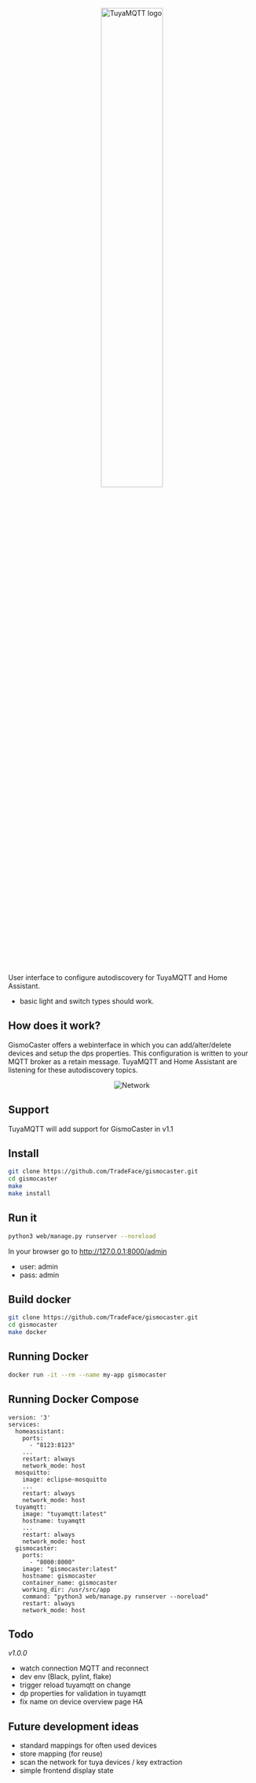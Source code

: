 
<p align="center"><img width="50%" alt="TuyaMQTT logo" src="https://github.com/TradeFace/tuyamqtt/blob/development/docs/gismocaster_logo.png?raw=true"></p>
User interface to configure autodiscovery for TuyaMQTT and Home Assistant. 

- basic light and switch types should work. 

How does it work?
---------------
GismoCaster offers a webinterface in which you can add/alter/delete devices and setup the dps properties. This configuration is written to your MQTT broker as a retain message. 
TuyaMQTT and Home Assistant are listening for these autodiscovery topics. 

<p align="center"><img alt="Network" src="https://github.com/TradeFace/tuyamqtt/blob/development/docs/network_bg.png?raw=true"></p>

Support
------------
TuyaMQTT will add support for GismoCaster in v1.1

Install
------
```bash
git clone https://github.com/TradeFace/gismocaster.git
cd gismocaster
make
make install
```

Run it
--------------
```bash
python3 web/manage.py runserver --noreload
```
In your browser go to http://127.0.0.1:8000/admin

- user: admin
- pass: admin

Build docker
-------
```bash
git clone https://github.com/TradeFace/gismocaster.git
cd gismocaster
make docker
```

Running Docker
------------
```bash
docker run -it --rm --name my-app gismocaster
```

Running Docker Compose
-------------
```docker
version: '3'
services:
  homeassistant:
    ports: 
      - "8123:8123"
    ...
    restart: always
    network_mode: host
  mosquitto:
    image: eclipse-mosquitto
    ...
    restart: always
    network_mode: host
  tuyamqtt:
    image: "tuyamqtt:latest"
    hostname: tuyamqtt 
    ...
    restart: always
    network_mode: host
  gismocaster:
    ports: 
      - "8000:8000"
    image: "gismocaster:latest"
    hostname: gismocaster 
    container_name: gismocaster
    working_dir: /usr/src/app    
    command: "python3 web/manage.py runserver --noreload"
    restart: always
    network_mode: host
```


Todo
----
_v1.0.0_
- watch connection MQTT and reconnect
- dev env (Black, pylint, flake)
- trigger reload tuyamqtt on change
- dp properties for validation in tuyamqtt
- fix name on device overview page HA

Future development ideas
--------
- standard mappings for often used devices
- store mapping (for reuse)
- scan the network for tuya devices / key extraction
- simple frontend display state

